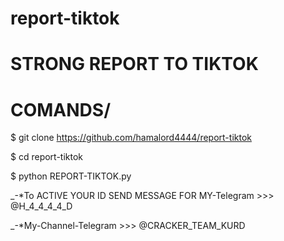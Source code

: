 # report-tiktok
# STRONG REPORT TO TIKTOK

# COMANDS/

$ git clone https://github.com/hamalord4444/report-tiktok

$ cd report-tiktok

$ python REPORT-TIKTOK.py

 _-*To ACTIVE YOUR ID SEND MESSAGE FOR MY-Telegram >>> @H_4_4_4_4_D 
 
 _-*My-Channel-Telegram >>> @CRACKER_TEAM_KURD 

